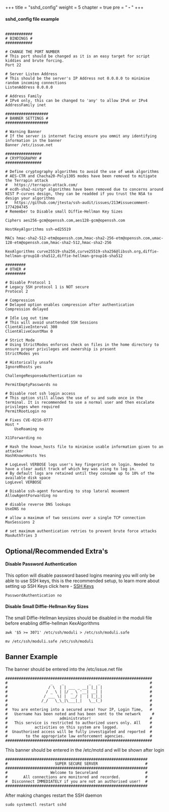 +++
title = "sshd_config"
weight = 5
chapter = true
pre = "<b> - </b>"
+++

#### sshd_config file example
```

############
# BINDINGS #
############

# CHANGE THE PORT NUMBER
# This port should be changed as it is an easy target for script kiddies and brute forcing.
Port 22

# Server Listen Address
# This should be the server's IP Address not 0.0.0.0 to minimise random incoming connections
ListenAddress 0.0.0.0

# Address Family
# IPv4 only, this can be changed to 'any' to allow IPv6 or IPv4
AddressFamily inet

###################
# BANNER SETTINGS #
###################

# Warning Banner
# If the server is internet facing ensure you ommit any identifying information in the banner
Banner /etc/issue.net

################
# CRYPTOGRAPHY #
################

# Define cryptography algorithms to avoid the use of weak algorithms
# AES-CTR and Chacha20-Poly1305 modes have been removed to mitigate the Terrapin attack
#   https://terrapin-attack.com/
# ecdh-sha2-nistp* algorithms have been removed due to concerns around NIST P-curves design, they can be readded if you trust the NSA to design your algorithms
#   https://github.com/jtesta/ssh-audit/issues/213#issuecomment-1774204745
# Remember to Disable small Diffie-Hellman Key Sizes

Ciphers aes256-gcm@openssh.com,aes128-gcm@openssh.com

HostKeyAlgorithms ssh-ed25519

MACs hmac-sha2-512-etm@openssh.com,hmac-sha2-256-etm@openssh.com,umac-128-etm@openssh.com,hmac-sha2-512,hmac-sha2-256

KexAlgorithms curve25519-sha256,curve25519-sha256@libssh.org,diffie-hellman-group18-sha512,diffie-hellman-group16-sha512

#########
# OTHER #
#########

# Disable Protocol 1
# Legacy SSH protocol 1 is NOT secure
Protocol 2

# Compression
# Delayed option enables compression after authentication
Compression delayed

# Idle Log out time
# This will avoid unattended SSH Sessions
ClientAliveInterval 300
ClientAliveCountMax 0

# Strict Mode
# Using StrictModes enforces check on files in the home directory to ensure proper privileges and ownership is present
StrictModes yes

# Historically unsafe
IgnoreRhosts yes

ChallengeResponseAuthentication no

PermitEmptyPasswords no

# Disable root ssh login access
# This option still allows the use of su and sudo once in the terminal. It is recommended to use a normal user and then escalate privileges when required
PermitRootLogin no

# Fixes CVE-0216-0777
Host *
    UseRoaming no

X11Forwarding no

# Hash the known_hosts file to minimise usable information given to an attacker
HashKnownHosts Yes

# LogLevel VERBOSE logs user's key fingerprint on login. Needed to have a clear audit track of which key was using to log in.
# By default logs are retained until they consume up to 10% of the available disk space
LogLevel VERBOSE

# Disable ssh-agent forwarding to stop lateral movement
AllowAgentForwarding no

# disable reverse DNS lookups
UseDNS no

# allow a maximum of two sessions over a single TCP connection
MaxSessions 2

# set maximum authentication retries to prevent brute force attacks
MaxAuthTries 3
```

## Optional/Recommended Extra's

#### Disable Password Authentication
This option will disable password based logins meaning you will only be able to use SSH keys, this is the recommended setup, to learn more about setting up SSH Keys click here - [SSH Keys](ssh_keys.md)

```
PasswordAuthentication no
```

#### Disable Small Diffie-Hellman Key Sizes
The small Diffie-Hellman keysizes should be disabled in the moduli file before enabling diffie-hellman KexAlgorithms
```
awk '$5 >= 3071' /etc/ssh/moduli > /etc/ssh/moduli.safe
```
```
mv /etc/ssh/moduli.safe /etc/ssh/moduli
```

## Banner Example
The banner should be entered into the /etc/issue.net file

```
#################################################################
#                   _    _           _   _                      #
#                  / \  | | ___ _ __| |_| |                     #
#                 / _ \ | |/ _ \ '__| __| |                     #
#                / ___ \| |  __/ |  | |_|_|                     #
#               /_/   \_\_|\___|_|   \__(_)                     #
#                                                               #
#  You are entering into a secured area! Your IP, Login Time,   #
#   Username has been noted and has been sent to the network     #
#                       administrator!                          #
#   This service is restricted to authorized users only. All    #
#            activities on this system are logged.              #
#  Unauthorised access will be fully investigated and reported  #
#        to the appropriate law enforcement agencies.           #
#################################################################
```

This banner should be entered in the /etc/motd and will be shown after login

```
###############################################################
#                     SUPER SECURE SERVER                     #
###############################################################
#                   Welcome to Secureland                     #
#       All connections are monitored and recorded.           #
#  Disconnect IMMEDIATELY if you are not an authorised user!  #
###############################################################
```

After making changes restart the SSH daemon

```
sudo systemctl restart sshd
```
